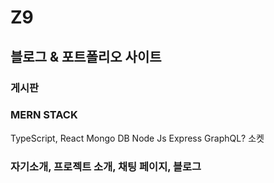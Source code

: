 # Z9

## 블로그 & 포트폴리오 사이트

### 게시판 

### MERN STACK
TypeScript, React 
Mongo DB
Node Js Express
GraphQL?
소켓
### 자기소개, 프로젝트 소개, 채팅 페이지, 블로그 



